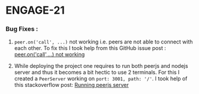 # ENGAGE-21

### Bug Fixes : 

1. `peer.on('call', ...)` not working i.e. peers are not able to connect with each other. To fix this I took help from this GitHub issue post : [peer.on('call',...) not working](https://github.com/WebDevSimplified/Zoom-Clone-With-WebRTC/issues/52#issuecomment-830641165)

2. While deploying the project one requires to run both peerjs and nodejs server and thus it becomes a bit hectic to use 2 terminals. For this I created a `PeerServer` working on `port: 3001, path: '/'`. I took help of this stackoverflow post: [Running peerjs server](https://stackoverflow.com/questions/26374931/how-to-create-and-run-my-own-peerjs-server)